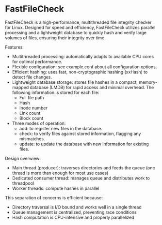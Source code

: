 # FastFileCheck
FastFileCheck is a high-performance, multithreaded file integrity checker for Linux. Designed for speed and efficiency, FastFileCheck utilizes parallel processing and a lightweight database to quickly hash and verify large volumes of files, ensuring their integrity over time.

Features:
* Multithreaded processing: automatically adapts to available CPU cores for optimal performance.
* Flexible configuration: see example.conf about all configuration options.
* Efficient hashing: uses fast, non-cryptographic hashing (xxHash) to detect file changes.
* Lightweight database storage: stores file hashes in a compact, memory-mapped database (LMDB) for rapid access and minimal overhead. The following information is stored for each file:
  * Full file path
  * Hash
  * Inode number
  * Link count
  * Block count
* Three modes of operation:
  - add: to register new files in the database.
  - check: to verify files against stored information, flagging any mismatches.
  - update: to update the database with new information for existing files.

Design overwiew:
* Main thread (producer): traverses directories and feeds the queue (one thread is more than enough for most use cases)
* Dedicated consumer thread: manages queue and distributes work to threadpool
* Worker threads: compute hashes in parallel

This separation of concerns is efficient because:
* Directory traversal is I/O bound and works well in a single thread
* Queue management is centralized, preventing race conditions
* Hash computation is CPU-intensive and properly parallelized
